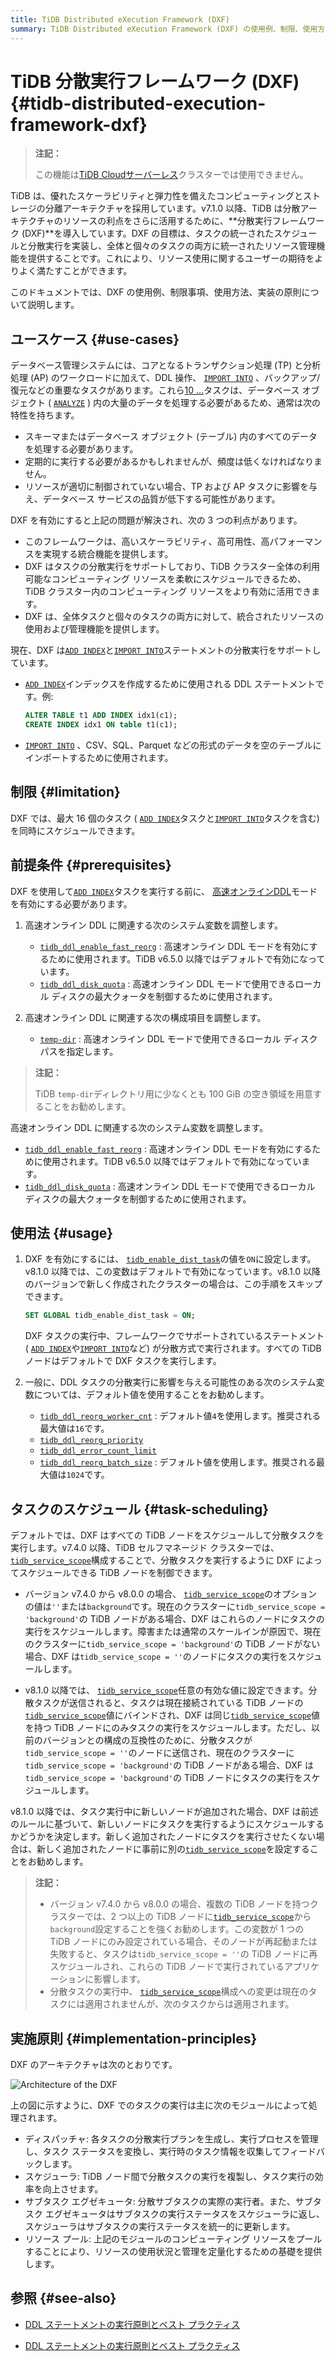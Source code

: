 ```yaml
---
title: TiDB Distributed eXecution Framework (DXF)
summary: TiDB Distributed eXecution Framework (DXF) の使用例、制限、使用方法、実装の原則について学習します。
---
```


# TiDB 分散実行フレームワーク (DXF) {#tidb-distributed-execution-framework-dxf}

> **注記：**
>
> この機能は[TiDB Cloudサーバーレス](https://docs.pingcap.com/tidbcloud/select-cluster-tier#tidb-cloud-serverless)クラスターでは使用できません。

TiDB は、優れたスケーラビリティと弾力性を備えたコンピューティングとストレージの分離アーキテクチャを採用しています。v7.1.0 以降、TiDB は分散アーキテクチャのリソースの利点をさらに活用するために、**分散実行フレームワーク (DXF)**を導入しています。DXF の目標は、タスクの統一されたスケジュールと分散実行を実装し、全体と個々のタスクの両方に統一されたリソース管理機能を提供することです。これにより、リソース使用に関するユーザーの期待をよりよく満たすことができます。

このドキュメントでは、DXF の使用例、制限事項、使用方法、実装の原則について説明します。

## ユースケース {#use-cases}

データベース管理システムには、コアとなるトランザクション処理 (TP) と分析処理 (AP) のワークロードに加えて、DDL 操作、 [`IMPORT INTO`](/sql-statements/sql-statement-import-into.md) 、バックアップ/復元などの重要なタスクがあります。これら[10 ...](/time-to-live.md)タスクは、データベース オブジェクト ( [`ANALYZE`](/sql-statements/sql-statement-analyze-table.md) ) 内の大量のデータを処理する必要があるため、通常は次の特性を持ちます。

-   スキーマまたはデータベース オブジェクト (テーブル) 内のすべてのデータを処理する必要があります。
-   定期的に実行する必要があるかもしれませんが、頻度は低くなければなりません。
-   リソースが適切に制御されていない場合、TP および AP タスクに影響を与え、データベース サービスの品質が低下する可能性があります。

DXF を有効にすると上記の問題が解決され、次の 3 つの利点があります。

-   このフレームワークは、高いスケーラビリティ、高可用性、高パフォーマンスを実現する統合機能を提供します。
-   DXF はタスクの分散実行をサポートしており、TiDB クラスター全体の利用可能なコンピューティング リソースを柔軟にスケジュールできるため、TiDB クラスター内のコンピューティング リソースをより有効に活用できます。
-   DXF は、全体タスクと個々のタスクの両方に対して、統合されたリソースの使用および管理機能を提供します。

現在、DXF は[`ADD INDEX`](/sql-statements/sql-statement-add-index.md)と[`IMPORT INTO`](/sql-statements/sql-statement-import-into.md)ステートメントの分散実行をサポートしています。

-   [`ADD INDEX`](/sql-statements/sql-statement-add-index.md)インデックスを作成するために使用される DDL ステートメントです。例:

    ```sql
    ALTER TABLE t1 ADD INDEX idx1(c1);
    CREATE INDEX idx1 ON table t1(c1);
    ```

-   [`IMPORT INTO`](/sql-statements/sql-statement-import-into.md) 、CSV、SQL、Parquet などの形式のデータを空のテーブルにインポートするために使用されます。

## 制限 {#limitation}

DXF では、最大 16 個のタスク ( [`ADD INDEX`](/sql-statements/sql-statement-add-index.md)タスクと[`IMPORT INTO`](/sql-statements/sql-statement-import-into.md)タスクを含む) を同時にスケジュールできます。

## 前提条件 {#prerequisites}

DXF を使用して[`ADD INDEX`](/sql-statements/sql-statement-add-index.md)タスクを実行する前に、 [高速オンラインDDL](/system-variables.md#tidb_ddl_enable_fast_reorg-new-in-v630)モードを有効にする必要があります。

<CustomContent platform="tidb">

1.  高速オンライン DDL に関連する次のシステム変数を調整します。

    -   [`tidb_ddl_enable_fast_reorg`](/system-variables.md#tidb_ddl_enable_fast_reorg-new-in-v630) : 高速オンライン DDL モードを有効にするために使用されます。TiDB v6.5.0 以降ではデフォルトで有効になっています。
    -   [`tidb_ddl_disk_quota`](/system-variables.md#tidb_ddl_disk_quota-new-in-v630) : 高速オンライン DDL モードで使用できるローカル ディスクの最大クォータを制御するために使用されます。

2.  高速オンライン DDL に関連する次の構成項目を調整します。

    -   [`temp-dir`](/tidb-configuration-file.md#temp-dir-new-in-v630) : 高速オンライン DDL モードで使用できるローカル ディスク パスを指定します。

> **注記：**
>
> TiDB `temp-dir`ディレクトリ用に少なくとも 100 GiB の空き領域を用意することをお勧めします。

</CustomContent>

<CustomContent platform="tidb-cloud">

高速オンライン DDL に関連する次のシステム変数を調整します。

-   [`tidb_ddl_enable_fast_reorg`](/system-variables.md#tidb_ddl_enable_fast_reorg-new-in-v630) : 高速オンライン DDL モードを有効にするために使用されます。TiDB v6.5.0 以降ではデフォルトで有効になっています。
-   [`tidb_ddl_disk_quota`](/system-variables.md#tidb_ddl_disk_quota-new-in-v630) : 高速オンライン DDL モードで使用できるローカル ディスクの最大クォータを制御するために使用されます。

</CustomContent>

## 使用法 {#usage}

1.  DXF を有効にするには、 [`tidb_enable_dist_task`](/system-variables.md#tidb_enable_dist_task-new-in-v710)の値を`ON`に設定します。v8.1.0 以降では、この変数はデフォルトで有効になっています。v8.1.0 以降のバージョンで新しく作成されたクラスターの場合は、この手順をスキップできます。

    ```sql
    SET GLOBAL tidb_enable_dist_task = ON;
    ```

    DXF タスクの実行中、フレームワークでサポートされているステートメント ( [`ADD INDEX`](/sql-statements/sql-statement-add-index.md)や[`IMPORT INTO`](/sql-statements/sql-statement-import-into.md)など) が分散方式で実行されます。すべての TiDB ノードはデフォルトで DXF タスクを実行します。

2.  一般に、DDL タスクの分散実行に影響を与える可能性のある次のシステム変数については、デフォルト値を使用することをお勧めします。

    -   [`tidb_ddl_reorg_worker_cnt`](/system-variables.md#tidb_ddl_reorg_worker_cnt) : デフォルト値`4`を使用します。推奨される最大値は`16`です。
    -   [`tidb_ddl_reorg_priority`](/system-variables.md#tidb_ddl_reorg_priority)
    -   [`tidb_ddl_error_count_limit`](/system-variables.md#tidb_ddl_error_count_limit)
    -   [`tidb_ddl_reorg_batch_size`](/system-variables.md#tidb_ddl_reorg_batch_size) : デフォルト値を使用します。推奨される最大値は`1024`です。

## タスクのスケジュール {#task-scheduling}

デフォルトでは、DXF はすべての TiDB ノードをスケジュールして分散タスクを実行します。v7.4.0 以降、TiDB セルフマネージド クラスターでは、 [`tidb_service_scope`](/system-variables.md#tidb_service_scope-new-in-v740)構成することで、分散タスクを実行するように DXF によってスケジュールできる TiDB ノードを制御できます。

-   バージョン v7.4.0 から v8.0.0 の場合、 [`tidb_service_scope`](/system-variables.md#tidb_service_scope-new-in-v740)のオプションの値は`''`または`background`です。現在のクラスターに`tidb_service_scope = 'background'`の TiDB ノードがある場合、DXF はこれらのノードにタスクの実行をスケジュールします。障害または通常のスケールインが原因で、現在のクラスターに`tidb_service_scope = 'background'`の TiDB ノードがない場合、DXF は`tidb_service_scope = ''`のノードにタスクの実行をスケジュールします。

-   v8.1.0 以降では、 [`tidb_service_scope`](/system-variables.md#tidb_service_scope-new-in-v740)任意の有効な値に設定できます。分散タスクが送信されると、タスクは現在接続されている TiDB ノードの[`tidb_service_scope`](/system-variables.md#tidb_service_scope-new-in-v740)値にバインドされ、DXF は同じ[`tidb_service_scope`](/system-variables.md#tidb_service_scope-new-in-v740)値を持つ TiDB ノードにのみタスクの実行をスケジュールします。ただし、以前のバージョンとの構成の互換性のために、分散タスクが`tidb_service_scope = ''`のノードに送信され、現在のクラスターに`tidb_service_scope = 'background'`の TiDB ノードがある場合、DXF は`tidb_service_scope = 'background'`の TiDB ノードにタスクの実行をスケジュールします。

v8.1.0 以降では、タスク実行中に新しいノードが追加された場合、DXF は前述のルールに基づいて、新しいノードにタスクを実行するようにスケジュールするかどうかを決定します。新しく追加されたノードにタスクを実行させたくない場合は、新しく追加されたノードに事前に別の[`tidb_service_scope`](/system-variables.md#tidb_service_scope-new-in-v740)を設定することをお勧めします。

> **注記：**
>
> -   バージョン v7.4.0 から v8.0.0 の場合、複数の TiDB ノードを持つクラスターでは、2 つ以上の TiDB ノードに[`tidb_service_scope`](/system-variables.md#tidb_service_scope-new-in-v740)から`background`設定することを強くお勧めします。この変数が 1 つの TiDB ノードにのみ設定されている場合、そのノードが再起動または失敗すると、タスクは`tidb_service_scope = ''`の TiDB ノードに再スケジュールされ、これらの TiDB ノードで実行されているアプリケーションに影響します。
> -   分散タスクの実行中、 [`tidb_service_scope`](/system-variables.md#tidb_service_scope-new-in-v740)構成への変更は現在のタスクには適用されませんが、次のタスクからは適用されます。

## 実施原則 {#implementation-principles}

DXF のアーキテクチャは次のとおりです。

![Architecture of the DXF](https://download.pingcap.com/images/docs/dist-task/dist-task-architect.jpg)

上の図に示すように、DXF でのタスクの実行は主に次のモジュールによって処理されます。

-   ディスパッチャ: 各タスクの分散実行プランを生成し、実行プロセスを管理し、タスク ステータスを変換し、実行時のタスク情報を収集してフィードバックします。
-   スケジューラ: TiDB ノード間で分散タスクの実行を複製し、タスク実行の効率を向上させます。
-   サブタスク エグゼキュータ: 分散サブタスクの実際の実行者。また、サブタスク エグゼキュータはサブタスクの実行ステータスをスケジューラに返し、スケジューラはサブタスクの実行ステータスを統一的に更新します。
-   リソース プール: 上記のモジュールのコンピューティング リソースをプールすることにより、リソースの使用状況と管理を定量化するための基礎を提供します。

## 参照 {#see-also}

<CustomContent platform="tidb">

-   [DDL ステートメントの実行原則とベスト プラクティス](/ddl-introduction.md)

</CustomContent>
<CustomContent platform="tidb-cloud">

-   [DDL ステートメントの実行原則とベスト プラクティス](https://docs.pingcap.com/tidb/stable/ddl-introduction)

</CustomContent>
